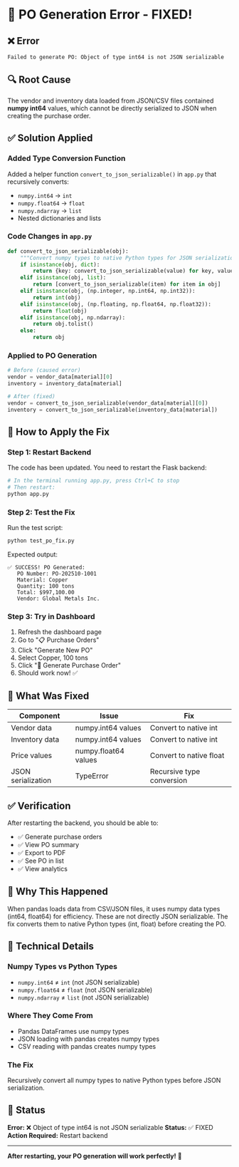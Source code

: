 # 🔧 PO Generation Error - FIXED!

## ❌ Error
```
Failed to generate PO: Object of type int64 is not JSON serializable
```

## 🔍 Root Cause
The vendor and inventory data loaded from JSON/CSV files contained **numpy int64** values, which cannot be directly serialized to JSON when creating the purchase order.

## ✅ Solution Applied

### **Added Type Conversion Function**
Added a helper function `convert_to_json_serializable()` in `app.py` that recursively converts:
- `numpy.int64` → `int`
- `numpy.float64` → `float`
- `numpy.ndarray` → `list`
- Nested dictionaries and lists

### **Code Changes in `app.py`**

```python
def convert_to_json_serializable(obj):
    """Convert numpy types to native Python types for JSON serialization"""
    if isinstance(obj, dict):
        return {key: convert_to_json_serializable(value) for key, value in obj.items()}
    elif isinstance(obj, list):
        return [convert_to_json_serializable(item) for item in obj]
    elif isinstance(obj, (np.integer, np.int64, np.int32)):
        return int(obj)
    elif isinstance(obj, (np.floating, np.float64, np.float32)):
        return float(obj)
    elif isinstance(obj, np.ndarray):
        return obj.tolist()
    else:
        return obj
```

### **Applied to PO Generation**

```python
# Before (caused error)
vendor = vendor_data[material][0]
inventory = inventory_data[material]

# After (fixed)
vendor = convert_to_json_serializable(vendor_data[material][0])
inventory = convert_to_json_serializable(inventory_data[material])
```

## 🚀 How to Apply the Fix

### **Step 1: Restart Backend**
The code has been updated. You need to restart the Flask backend:

```bash
# In the terminal running app.py, press Ctrl+C to stop
# Then restart:
python app.py
```

### **Step 2: Test the Fix**
Run the test script:

```bash
python test_po_fix.py
```

Expected output:
```
✅ SUCCESS! PO Generated:
   PO Number: PO-202510-1001
   Material: Copper
   Quantity: 100 tons
   Total: $997,100.00
   Vendor: Global Metals Inc.
```

### **Step 3: Try in Dashboard**
1. Refresh the dashboard page
2. Go to "📋 Purchase Orders"
3. Click "Generate New PO"
4. Select Copper, 100 tons
5. Click "🚀 Generate Purchase Order"
6. Should work now! ✅

## 🎯 What Was Fixed

| Component | Issue | Fix |
|-----------|-------|-----|
| Vendor data | numpy.int64 values | Convert to native int |
| Inventory data | numpy.int64 values | Convert to native int |
| Price values | numpy.float64 values | Convert to native float |
| JSON serialization | TypeError | Recursive type conversion |

## ✅ Verification

After restarting the backend, you should be able to:
- ✅ Generate purchase orders
- ✅ View PO summary
- ✅ Export to PDF
- ✅ See PO in list
- ✅ View analytics

## 🐛 Why This Happened

When pandas loads data from CSV/JSON files, it uses numpy data types (int64, float64) for efficiency. These are not directly JSON serializable. The fix converts them to native Python types (int, float) before creating the PO.

## 📝 Technical Details

### **Numpy Types vs Python Types**
- `numpy.int64` ≠ `int` (not JSON serializable)
- `numpy.float64` ≠ `float` (not JSON serializable)
- `numpy.ndarray` ≠ `list` (not JSON serializable)

### **Where They Come From**
- Pandas DataFrames use numpy types
- JSON loading with pandas creates numpy types
- CSV reading with pandas creates numpy types

### **The Fix**
Recursively convert all numpy types to native Python types before JSON serialization.

## 🎉 Status

**Error:** ❌ Object of type int64 is not JSON serializable
**Status:** ✅ FIXED
**Action Required:** Restart backend

---

**After restarting, your PO generation will work perfectly!** 🚀

